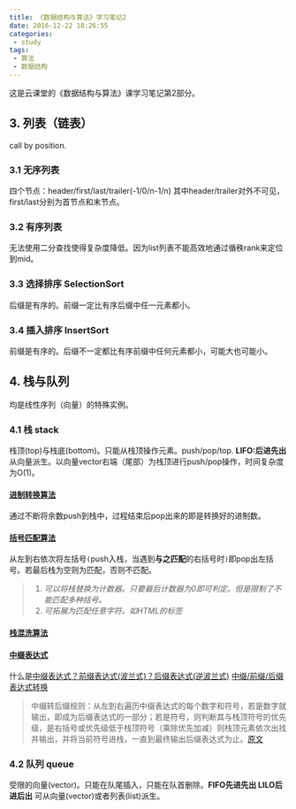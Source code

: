 ```yaml
---
title: 《数据结构与算法》学习笔记2
date: 2016-12-22 18:26:55
categories:
 - study
tags:
 - 算法
 - 数据结构
---
```


这是云课堂的《数据结构与算法》课学习笔记第2部分。
<!-- more -->

## 3. 列表（链表）
call by position.

### 3.1 无序列表
四个节点：header/first/last/trailer(-1/0/n-1/n) 其中header/trailer对外不可见，first/last分别为首节点和末节点。

### 3.2 有序列表
无法使用二分查找使得复杂度降低。因为list列表不能高效地通过循秩rank来定位到mid。

### 3.3 选择排序 SelectionSort
后缀是有序的。前缀一定比有序后缀中任一元素都小。

### 3.4 插入排序 InsertSort
前缀是有序的。后缀不一定都比有序前缀中任何元素都小，可能大也可能小。

## 4. 栈与队列
均是线性序列（向量）的特殊实例。

### 4.1 栈 stack
栈顶(top)与栈底(bottom)。只能从栈顶操作元素。push/pop/top. **LIFO:后进先出**
从向量派生。以向量vector右端（尾部）为栈顶进行push/pop操作，时间复杂度为O(1)。

#### [进制转换算法](https://www.xuetangx.com/courses/TsinghuaX/30240184_2015X/2015_T1/courseware/ad1a23c053df4501a3facd66ef6ccfa9/a4c7d115d4bb4116a522e5971129a299/)
通过不断将余数push到栈中，过程结束后pop出来的即是转换好的进制数。

#### [括号匹配算法](https://www.xuetangx.com/courses/TsinghuaX/30240184_2015X/2015_T1/courseware/ad1a23c053df4501a3facd66ef6ccfa9/8d6f450e7f7a445098ae1d507fda80f6/)
从左到右依次将左括号`(`push入栈，当遇到**与之匹配**的右括号时`)`即pop出左括号。若最后栈为空则为匹配，否则不匹配。
> 1. *可以将栈替换为计数器。只要最后计数器为0即可判定。但是限制了不能匹配多种括号。*
> 2. *可拓展为匹配任意字符。如HTML的标签*

#### [栈混洗算法](https://www.xuetangx.com/courses/TsinghuaX/30240184_2015X/2015_T1/courseware/ad1a23c053df4501a3facd66ef6ccfa9/c371cd29bdcb480bb8d18295051bcd39/)

#### [中缀表达式](https://www.xuetangx.com/courses/TsinghuaX/30240184_2015X/2015_T1/courseware/ad1a23c053df4501a3facd66ef6ccfa9/41f9baac0b6a4d348ee1354d5d07c30e/)
什么是[中缀表达式？前缀表达式(波兰式)？后缀表达式(逆波兰式)](http://blog.csdn.net/antineutrino/article/details/6763722)
[中缀/前缀/后缀表达式转换](http://blog.csdn.net/walkerkalr/article/details/22798365)
> 中缀转后缀规则：从左到右遍历中缀表达式的每个数字和符号，若是数字就输出，即成为后缀表达式的一部分；若是符号，则判断其与栈顶符号的优先级，是右括号或优先级低于栈顶符号（乘除优先加减）则栈顶元素依次出找并输出，并将当前符号进栈，一直到最终输出后缀表达式为止。[原文](http://www.nowamagic.net/librarys/veda/detail/2307)

### 4.2 队列 queue
受限的向量(vector)。只能在队尾插入，只能在队首删除。**FIFO先进先出 LILO后进后出**
可从向量(vector)或者列表(list)派生。
